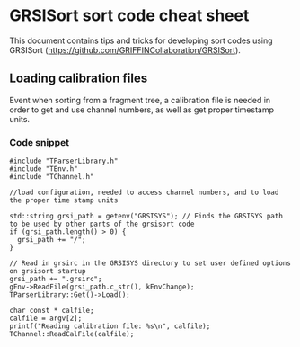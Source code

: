 # GRSISort sort code cheat sheet

This document contains tips and tricks for developing sort codes using GRSISort (https://github.com/GRIFFINCollaboration/GRSISort).

## Loading calibration files

Event when sorting from a fragment tree, a calibration file is needed in order to get and use channel numbers, as well as get proper timestamp units.

### Code snippet

```
#include "TParserLibrary.h"
#include "TEnv.h"
#include "TChannel.h"

//load configuration, needed to access channel numbers, and to load the proper time stamp units

std::string grsi_path = getenv("GRSISYS"); // Finds the GRSISYS path to be used by other parts of the grsisort code
if (grsi_path.length() > 0) {
  grsi_path += "/";
}

// Read in grsirc in the GRSISYS directory to set user defined options on grsisort startup
grsi_path += ".grsirc";
gEnv->ReadFile(grsi_path.c_str(), kEnvChange);
TParserLibrary::Get()->Load();

char const * calfile;
calfile = argv[2]; 
printf("Reading calibration file: %s\n", calfile);
TChannel::ReadCalFile(calfile);
```

